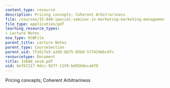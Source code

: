 ```yaml
---
content_type: resource
description: Pricing concepts; Coherent Arbitrariness
file: /courses/15-840-special-seminar-in-marketing-marketing-management-spring-2004/6e7672179dcc927f1159bd92b8eca6f9_15840_ses4.pdf
file_type: application/pdf
learning_resource_types:
- Lecture Notes
ocw_type: OCWFile
parent_title: Lecture Notes
parent_type: CourseSection
parent_uid: 7fa517e5-a3d9-8d75-03b8-577429bbc07c
resourcetype: Document
title: 15840_ses4.pdf
uid: 6e767217-9dcc-927f-1159-bd92b8eca6f9
---
```

Pricing concepts; Coherent Arbitrariness

